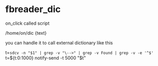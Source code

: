 # fbreader_dic

on_click called script

/home/on/dic {text}

you can handle it to call external dictionary like this


t=`sdcv -n "$1" | grep -v "\-->" | grep -v Found | grep -v -e '^$'`
t=${t:0:1000}
notify-send -t 5000  "$t"





